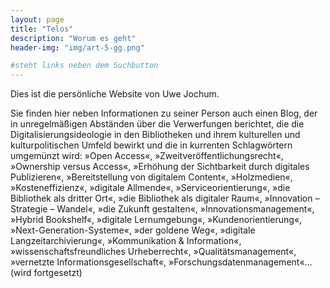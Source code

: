 ```yaml
---
layout: page
title: "Telos"
description: "Worum es geht"
header-img: "img/art-5-gg.png"

#steht links neben dem Suchbutton
---
```


Dies ist die persönliche Website von Uwe Jochum.

Sie finden hier neben Informationen zu seiner Person auch einen
Blog, der in unregelmäßigen Abständen über die Verwerfungen
berichtet, die die Digitalisierungsideologie in den Bibliotheken
und ihrem kulturellen und kulturpolitischen Umfeld bewirkt und
die in kurrenten Schlagwörtern umgemünzt wird: »Open Access«,
»Zweitveröffentlichungsrecht«, »Ownership versus Access«,
»Erhöhung der Sichtbarkeit durch digitales Publizieren«,
»Bereitstellung von digitalem Content«, »Holzmedien«,
»Kosteneffizienz«, »digitale Allmende«, »Serviceorientierung«,
»die Bibliothek als dritter Ort«, »die Bibliothek als digitaler
Raum«, »Innovation – Strategie – Wandel«, »die Zukunft
gestalten«, »Innovationsmanagement«, »Hybrid Bookshelf«,
»digitale Lernumgebung«, »Kundenorientierung«,
»Next-Generation-Systeme«, »der goldene Weg«, »digitale
Langzeitarchivierung«, »Kommunikation & Information«,
»wissenschaftsfreundliches Urheberrecht«, »Qualitätsmanagement«,
»vernetzte Informationsgesellschaft«,
»Forschungsdatenmanagement«… (wird fortgesetzt)


	
